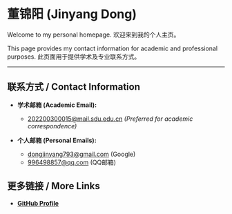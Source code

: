 # 董锦阳 (Jinyang Dong)

Welcome to my personal homepage. 欢迎来到我的个人主页。

This page provides my contact information for academic and professional purposes.
此页面用于提供学术及专业联系方式。

---

## 联系方式 / Contact Information

*   **学术邮箱 (Academic Email):** 
    *   [202200300015@mail.sdu.edu.cn](mailto:202200300015@mail.sdu.edu.cn) *(Preferred for academic correspondence)*

*   **个人邮箱 (Personal Emails):**
    *   [dongjinyang793@gmail.com](mailto:dongjinyang793@gmail.com) (Google)
    *   [996498857@qq.com](mailto:996498857@qq.com) (QQ邮箱)

## 更多链接 / More Links

*   [**GitHub Profile**](https://github.com/qingerdjy)
